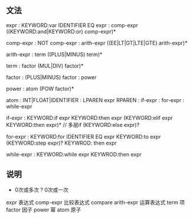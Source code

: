 ## 文法

expr        : KEYWORD:var IDENTIFIER EQ expr
            : comp-expr ((KEYWORD:and|KEYWORD:or) comp-expr)*

comp-expr   : NOT comp-expr
            : arith-expr ((EE|LT|GT|LTE|GTE) arith-expr)*

arith-expr  : term ((PLUS|MINUS) term)*

term        : factor (MUL|DIV) factor)*

factor      : (PLUS|MINUS) factor
            : power
        
power       : atom (POW factor)*

atom        : INT|FLOAT|IDENTIFIER
            : LPAREN expr RPAREN
            : if-expr
            : for-expr
            : while-expr
            
if-expr     : KEYWORD:if expr KEYWORD:then expr
              (KEYWORD:elif expr KEYWORD:then expr)* // 多层if
              (KEYWORD:else expr)?
              
for-expr    : KEYWORD:for IDENTIFIER EQ expr KEYWORD:to expr
              (KEYWORD:step expr)? KEYWROD: then expr
              
while-expr  : KEYWORD:while expr KEYWROD:then expr
              
            
  
## 说明

* 0次或多次
? 0次或一次

expr 表达式
comp-expr 比较表达式 compare
arith-expr 运算表达式
term 项
factor 因子
power 幂
atom 原子